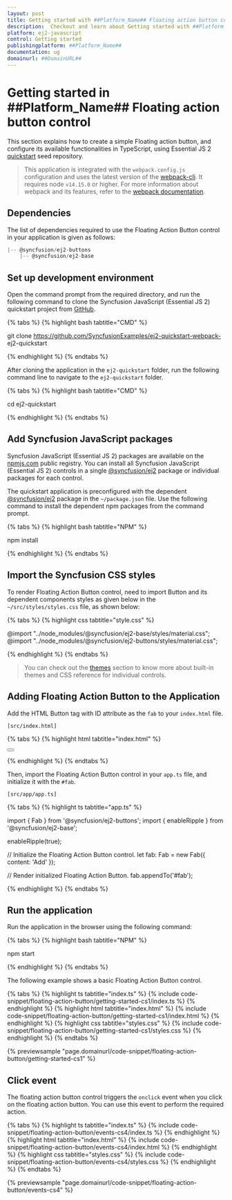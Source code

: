 ```yaml
---
layout: post
title: Getting started with ##Platform_Name## Floating action button control | Syncfusion
description:  Checkout and learn about Getting started with ##Platform_Name## Floating action button control of Syncfusion Essential JS 2 and more details.
platform: ej2-javascript
control: Getting started 
publishingplatform: ##Platform_Name##
documentation: ug
domainurl: ##DomainURL##
---
```


# Getting started in ##Platform_Name## Floating action button control

This section explains how to create a simple Floating action button, and configure its available functionalities in TypeScript, using Essential JS 2 [quickstart](https://github.com/SyncfusionExamples/ej2-quickstart-webpack-) seed repository.

> This application is integrated with the `webpack.config.js` configuration and uses the latest version of the [webpack-cli](https://webpack.js.org/api/cli/#commands). It requires node `v14.15.0` or higher. For more information about webpack and its features, refer to the [webpack documentation](https://webpack.js.org/guides/getting-started/).

## Dependencies

The list of dependencies required to use the Floating Action Button control in your application is given as follows:

```js
|-- @syncfusion/ej2-buttons
    |-- @syncfusion/ej2-base
```

## Set up development environment

Open the command prompt from the required directory, and run the following command to clone the Syncfusion JavaScript (Essential JS 2) quickstart project from [GitHub](https://github.com/SyncfusionExamples/ej2-quickstart-webpack-).

{% tabs %}
{% highlight bash tabtitle="CMD" %}

git clone https://github.com/SyncfusionExamples/ej2-quickstart-webpack- ej2-quickstart

{% endhighlight %}
{% endtabs %}

After cloning the application in the `ej2-quickstart` folder, run the following command line to navigate to the `ej2-quickstart` folder.

{% tabs %}
{% highlight bash tabtitle="CMD" %}

cd ej2-quickstart

{% endhighlight %}
{% endtabs %}

## Add Syncfusion JavaScript packages

Syncfusion JavaScript (Essential JS 2) packages are available on the [npmjs.com](https://www.npmjs.com/~syncfusionorg) public registry. You can install all Syncfusion JavaScript (Essential JS 2) controls in a single [@syncfusion/ej2](https://www.npmjs.com/package/@syncfusion/ej2) package or individual packages for each control.

The quickstart application is preconfigured with the dependent [@syncfusion/ej2](https://www.npmjs.com/package/@syncfusion/ej2) package in the `~/package.json` file. Use the following command to install the dependent npm packages from the command prompt.

{% tabs %}
{% highlight bash tabtitle="NPM" %}

npm install

{% endhighlight %}
{% endtabs %}

## Import the Syncfusion CSS styles

To render Floating Action Button control, need to import Button and its dependent components styles as given below in the `~/src/styles/styles.css` file, as shown below: 

{% tabs %}
{% highlight css tabtitle="style.css" %}

@import "../node_modules/@syncfusion/ej2-base/styles/material.css";
@import "../node_modules/@syncfusion/ej2-buttons/styles/material.css";

{% endhighlight %}
{% endtabs %}

> You can check out the [themes](https://ej2.syncfusion.com/documentation/appearance/theme/) section to know more about built-in themes and CSS reference for individual controls.

## Adding Floating Action Button to the Application

Add the HTML Button tag with ID attribute as the `fab` to your `index.html` file.

`[src/index.html]`

{% tabs %}
{% highlight html tabtitle="index.html" %}

<!DOCTYPE html>
<html lang="en">

<head>
    <title>Essential JS 2</title>
    <meta charset="utf-8" />
    <meta name="viewport" content="width=device-width, initial-scale=1.0, user-scalable=no" />
    <meta name="description" content="Essential JS 2" />
    <meta name="author" content="Syncfusion" />
    <link rel="shortcut icon" href="resources/favicon.ico" />
    <link href="https://maxcdn.bootstrapcdn.com/bootstrap/3.3.7/css/bootstrap.min.css" rel="stylesheet" />
</head>

<body>
    <div>
        <!--Element to render the Floating Action Button control-->
        <button id="fab"></button>
    </div>

</body>

</html>

{% endhighlight %}
{% endtabs %}

Then, import the Floating Action Button control in your `app.ts` file, and initialize it with the `#fab`.

`[src/app/app.ts]`

{% tabs %}
{% highlight ts tabtitle="app.ts" %}

import { Fab } from '@syncfusion/ej2-buttons';
import { enableRipple } from '@syncfusion/ej2-base';

enableRipple(true);

// Initialize the Floating Action Button control.
let fab: Fab = new Fab({ content: 'Add' });

// Render initialized Floating Action Button.
fab.appendTo('#fab');

{% endhighlight %}
{% endtabs %}

## Run the application

Run the application in the browser using the following command:

{% tabs %}
{% highlight bash tabtitle="NPM" %}

npm start

{% endhighlight %}
{% endtabs %}

The following example shows a basic Floating Action Button control.

{% tabs %}
{% highlight ts tabtitle="index.ts" %}
{% include code-snippet/floating-action-button/getting-started-cs1/index.ts %}
{% endhighlight %}
{% highlight html tabtitle="index.html" %}
{% include code-snippet/floating-action-button/getting-started-cs1/index.html %}
{% endhighlight %}
{% highlight css tabtitle="styles.css" %}
{% include code-snippet/floating-action-button/getting-started-cs1/styles.css %}
{% endhighlight %}
{% endtabs %}
          
{% previewsample "page.domainurl/code-snippet/floating-action-button/getting-started-cs1" %}

## Click event

The floating action button control triggers the `onclick` event when you click on the floating action button. You can use this event to perform the required action.

{% tabs %}
{% highlight ts tabtitle="index.ts" %}
{% include code-snippet/floating-action-button/events-cs4/index.ts %}
{% endhighlight %}
{% highlight html tabtitle="index.html" %}
{% include code-snippet/floating-action-button/events-cs4/index.html %}
{% endhighlight %}
{% highlight css tabtitle="styles.css" %}
{% include code-snippet/floating-action-button/events-cs4/styles.css %}
{% endhighlight %}
{% endtabs %}
          
{% previewsample "page.domainurl/code-snippet/floating-action-button/events-cs4" %}
